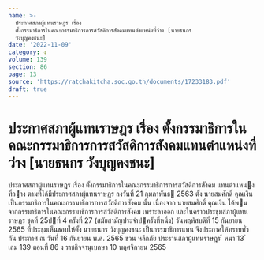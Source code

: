 ```yaml
---
name: >-
  ประกาศสภาผู้แทนราษฎร เรื่อง
  ตั้งกรรมาธิการในคณะกรรมาธิการการสวัสดิการสังคมแทนตำแหน่งที่ว่าง [นายธนกร
  วังบุญคงชนะ]
date: '2022-11-09'
category: ง
volume: 139
section: 86
page: 13
source: 'https://ratchakitcha.soc.go.th/documents/17233183.pdf'
draft: true
---
```


# ประกาศสภาผู้แทนราษฎร เรื่อง ตั้งกรรมาธิการในคณะกรรมาธิการการสวัสดิการสังคมแทนตำแหน่งที่ว่าง [นายธนกร วังบุญคงชนะ]

ประกาศสภาผู้แทนราษฎร เรื่อง ตั้งกรรมาธิการในคณะกรรมาธิการการสวัสดิการสังคม แทนตําแหนงที่วาง ตามที่ได้มีประกาศสภาผู้แทนราษฎร ลงวันที่ 21 กุมภาพันธ 2563 ตั้ง นายสมศักดิ์ คุณเงิน เป็นกรรมาธิการในคณะกรรมาธิการการสวัสดิการสังคม นั้น เนื่องจาก นายสมศักดิ์ คุณเงิน ได้พนจากกรรมาธิการในคณะกรรมาธิการการสวัสดิการสังคม เพราะลาออก และในคราวประชุมสภาผู้แทนราษฎร ชุดที่ 25ปที่ 4 ครั้งที่ 27 (สมัยสามัญประจําปครั้งที่หนึ่ง) วันพฤหัสบดีที่ 15 กันยายน 2565 ที่ประชุมเห็นชอบให้ตั้ง นายธนกร วังบุญคงชนะ เป็นกรรมาธิการแทน จึงประกาศให้ทราบทั่วกัน ประกาศ ณ วันที่ 16 กันยายน พ.ศ. 2565 ชวน หลีกภัย ประธานสภาผู้แทนราษฎร ้ หนา 13 ่ เลม 139 ตอนที่ 86 ง ราชกิจจานุเบกษา 10 พฤศจิกายน 2565
